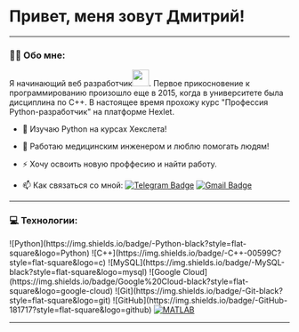 # Привет, меня зовут Дмитрий!

---

### :man_technologist: Обо мне:
Я начинающий веб разработчик<img src="https://media.giphy.com/media/WUlplcMpOCEmTGBtBW/giphy.gif" width="30px">. Первое прикосновение к программированию произошло еще в 2015, когда в университете была дисциплина по C++.
В настоящее время прохожу курс "Профессия Python-разработчик" на платформе Hexlet.

- :telescope: Изучаю Python на курсах Хекслета!

- :seedling: Работаю медицинским инженером и люблю помогать людям!

- :zap: Хочу освоить новую проффесию и найти работу.

- :mailbox: Как связаться со мной: [![Telegram Badge](https://img.shields.io/badge/-korolkovdmitrii-blue?style=flat&logo=Telegram&logoColor=white)](https://t.me/KorolkOFF22) [![Gmail Badge](https://img.shields.io/badge/-Yandex-red?style=flat&logo=Gmail&logoColor=white)](mailto:korolkovpro@yandex.ru)

---


### 💻 Технологии:

<div>
![Python](https://img.shields.io/badge/-Python-black?style=flat-square&logo=Python)
![C++](https://img.shields.io/badge/-C++-00599C?style=flat-square&logo=c)
![MySQL](https://img.shields.io/badge/-MySQL-black?style=flat-square&logo=mysql)
![Google Cloud](https://img.shields.io/badge/Google%20Cloud-black?style=flat-square&logo=google-cloud)
![Git](https://img.shields.io/badge/-Git-black?style=flat-square&logo=git)
![GitHub](https://img.shields.io/badge/-GitHub-181717?style=flat-square&logo=github)
<a href="https://github.com/alwinw?tab=repositories&language=matlab" target="_blank"><img alt="MATLAB" src="https://img.shields.io/badge/-MATLAB-0076A8?style=flat-square&logo=Mathworks&logoColor=white"></a>
</div>

---
<!--
**SlashDimka/SlashDimka** is a ✨ _special_ ✨ repository because its `README.md` (this file) appears on your GitHub profile.

Here are some ideas to get you started:

- 🔭 I’m currently working on ...
- 🌱 I’m currently learning ...
- 👯 I’m looking to collaborate on ...
- 🤔 I’m looking for help with ...
- 💬 Ask me about ...
- 📫 How to reach me: ...
- 😄 Pronouns: ...
- ⚡ Fun fact: ...
-->
